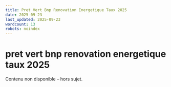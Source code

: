 ```yaml
---
title: Pret Vert Bnp Renovation Energetique Taux 2025
date: 2025-09-23
last_updated: 2025-09-23
wordcount: 13
robots: noindex
---
```


# pret vert bnp renovation energetique taux 2025

Contenu non disponible – hors sujet.